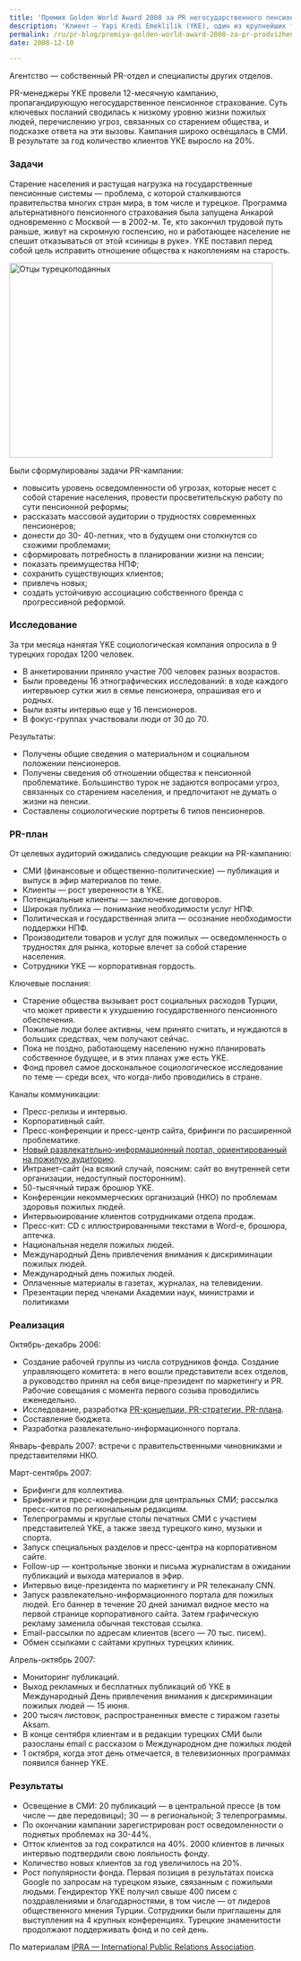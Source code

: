 ```yaml
---
title: 'Премия Golden World Award 2008 за PR негосударственного пенсионного обеспечения'
description: 'Клиент — Yapi Kredi Emeklilik (YKE), один из крупнейших турецких негосударственных пенсионных фондов (НПФ), входящий в холдинг Yapi Kredi Group Агентство — собственный PR-отдел и специалисты других отделов.'
permalink: /ru/pr-blog/premiya-golden-world-award-2008-za-pr-prodvizhenie-uslugi
date: 2008-12-10

---
```

<p>Агентство — собственный PR-отдел и специалисты других отделов.</p>
<p>PR-менеджеры YKE провели 12-месячную кампанию, пропагандирующую негосударственное пенсионное страхование. Суть ключевых посланий сводилась к низкому уровню жизни пожилых людей, перечислению угроз, связанных со старением общества, и подсказке ответа на эти вызовы. Кампания широко освещалась в СМИ. В результате за год количество клиентов YKE выросло на 20%.</p>
<h3>Задачи</h3>
<p>Старение населения и растущая нагрузка на государственные пенсионные системы — проблема, с которой сталкиваются правительства многих стран мира, в том числе и турецкое. Программа альтернативного пенсионного страхования была запущена Анкарой одновременно с Москвой — в 2002-м. Те, кто закончил трудовой путь раньше, живут на скромную госпенсию, но и работающее население не спешит отказываться от этой «синицы в руке». YKE поставил перед собой цель исправить отношение общества к накоплениям на старость.</p>
<p><img src="{{ site.assets }}/img/blog/08-12/10.jpg" alt="Отцы турецкоподанных" width="470" height="348" longdesc="https://www.flickr.com/photos/babeltravel/2763337898/"></p>
<p class="list-caption">Были сформулированы задачи PR-кампании:</p>
<ul>
<li>повысить уровень осведомленности об угрозах, которые несет с собой старение населения, провести просветительскую работу по сути пенсионной реформы;</li>
<li>рассказать массовой аудитории о трудностях современных пенсионеров;</li>
<li>донести до 30- 40-летних, что в будущем они столкнутся со схожими проблемами;</li>
<li>сформировать потребность в планировании жизни на пенсии;</li>
<li>показать преимущества НПФ;</li>
<li>сохранить существующих клиентов;</li>
<li>привлечь новых;</li>
<li>создать устойчивую ассоциацию собственного бренда с прогрессивной реформой.</li>
</ul>

<h3>Исследование</h3>

<p class="list-caption">За три месяца нанятая YKE социологическая компания опросила в 9 турецких городах 1200 человек.</p>
<ul>
<li>В анкетировании приняло участие 700 человек разных возрастов.</li>
<li>Были проведены 16 этнографических исследований: в ходе каждого интервьюер сутки жил в семье пенсионера, опрашивая его и родных.</li>
<li>Были взяты интервью еще у 16 пенсионеров.</li>
<li>В фокус-группах участвовали люди от 30 до 70.</li>
</ul>

<p class="list-caption">Результаты:</p>
<ul>
<li>Получены общие сведения о материальном и социальном положении пенсионеров.</li>
<li>Получены сведения об отношении общества к пенсионной проблематике. Большинство турок не задаются вопросами угроз, связанных со старением населения, и предпочитают не думать о жизни на пенсии.</li>
<li>Составлены социологические портреты 6 типов пенсионеров.</li>
</ul>

<h3>PR-план</h3>

<p class="list-caption">От целевых аудиторий ожидались следующие реакции на PR-кампанию:</p>
<ul>
<li>СМИ (финансовые и общественно-политические) — публикация и выпуск в эфир материалов по теме.</li>
<li>Клиенты — рост уверенности в YKE. </li>
<li>Потенциальные клиенты — заключение договоров.</li>
<li>Широкая публика — понимание необходимости услуг НПФ.</li>
<li>Политическая и государственная элита — осознание необходимости поддержки НПФ.</li>
<li>Производители товаров и услуг для пожилых — осведомленность о трудностях для рынка, которые влечет за собой старение населения.</li>
<li>Сотрудники YKE — корпоративная гордость. </li>
</ul>

<p class="list-caption">Ключевые послания: </p>
<ul>
<li>Старение общества вызывает рост социальных расходов Турции, что может привести к ухудшению государственного пенсионного обеспечения.</li>
<li>Пожилые люди более активны, чем принято считать, и нуждаются в больших средствах, чем получают сейчас.</li>
<li>Пока не поздно, работающему населению нужно планировать собственное будущее, и в этих планах уже есть YKE.</li>
<li>Фонд провел самое доскональное социологическое исследование по теме — среди всех, что когда-либо проводились в стране.</li>
</ul>

<p class="list-caption">Каналы коммуникации:</p>
<ul>
<li>Пресс-релизы и интервью.</li>
<li>Корпоративный сайт.</li>
<li>Пресс-конференции и пресс-центр сайта, брифинги по расширенной проблематике.</li>
<li><a href="https://www.yaslilikrehberi.org.tr/">Новый развлекательно-информационный портал, ориентированный на пожилую аудиторию</a>.</li>
<li>Интранет-сайт (на всякий случай, поясним: сайт во внутренней сети организации, недоступный посторонним).</li>
<li>50-тысячный тираж брошюр YKE.</li>
<li>Конференции некоммерческих организаций (НКО) по проблемам здоровья пожилых людей.</li>
<li>Интервьюирование клиентов сотрудниками отдела продаж.</li>
<li>Пресс-кит: CD с иллюстрированными текстами в Word-е, брошюра, аптечка.</li>
<li>Национальная неделя пожилых людей.</li>
<li>Международный День привлечения внимания к дискриминации пожилых людей.</li>
<li>Международный день пожилых людей.</li>
<li>Оплаченные материалы в газетах, журналах, на телевидении.</li>
<li>Презентации перед членами Академии наук, министрами и политиками</li>
</ul>

<h3>Реализация</h3>

<p class="list-caption">Октябрь-декабрь 2006:</p>
<ul>
<li>Создание рабочей группы из числа сотрудников фонда. Создание управляющего комитета: в него вошли представители всех отделов, а руководство принял на себя вице-президент по маркетингу и PR. Рабочие совещания с момента первого созыва проводились еженедельно. </li>
<li>Исследование, разработка <a href="/ru/pr-blog/tutorials">PR-концепции, PR-стратегии, PR-плана</a>.</li>
<li>Составление бюджета.</li>
<li>Разработка развлекательно-информационного портала.</li>
</ul>
<p>Январь-февраль 2007: встречи с правительственными чиновниками и представителями НКО.</p>
<p class="list-caption">Март-сентябрь 2007:</p>
<ul>
<li>Брифинги для коллектива.</li>
<li>Брифинги и пресс-конференции для центральных СМИ; рассылка пресс-китов по региональным редакциям.</li>
<li>Телепрограммы и круглые столы печатных СМИ с участием представителей YKE, а также звезд турецкого кино, музыки и спорта.</li>
<li>Запуск специальных разделов и пресс-центра на корпоративном сайте.</li>
<li>Follow-up — контрольные звонки и письма журналистам в ожидании публикаций и выхода материалов в эфир.</li>
<li>Интервью вице-президента по маркетингу и PR телеканалу CNN.</li>
<li>Запуск развлекательно-информационного портала для пожилых людей. Его баннер в течение 20 дней занимал видное место на первой странице корпоративного сайта. Затем графическую рекламу заменила обычная текстовая ссылка.</li>
<li>Email-рассылки по адресам клиентов (всего — 70 тыс. писем).</li>
<li>Обмен ссылками с сайтами крупных турецких клиник.</li>
</ul>

<p class="list-caption">Апрель-октябрь 2007:</p>
<ul>
<li>Мониторинг публикаций.</li>
<li>Выход рекламных и бесплатных публикаций об YKE в Международный День привлечения внимания к дискриминации пожилых людей — 15 июня.</li>
<li>200 тысяч листовок, распространенных вместе с тиражом газеты Aksam.</li>
<li>В конце сентября клиентам и в редакции турецких СМИ были разосланы email с рассказом о Международном дне пожилых людей</li>
<li>1 октября, когда этот день отмечается, в телевизионных программах появился баннер YKE.</li>
</ul>

<h3>Результаты</h3>

<ul>
<li>Освещение в СМИ: 20 публикаций — в центральной прессе (в том числе — две передовицы); 30 — в региональной; 3 телепрограммы.</li>
<li>По окончании кампании зарегистрирован рост осведомленности о поднятых проблемах на 30-44%.</li>
<li>Отток клиентов за год сократился на 40%. 2000 клиентов в личных интервью подтвердили свою лояльность фонду.</li>
<li>Количество новых клиентов за год увеличилось на 20%.</li>
<li>Рост популярности фонда. Первая позиция в результатах поиска Google по запросам на турецком языке, связанным с пожилыми людьми. Гендиректор YKE получил свыше 400 писем с поздравлениями и благодарностями, в том числе — от лидеров общественного мнения Турции. Сотрудники были приглашены для выступления на 4 крупных конференциях. Турецкие знаменитости продолжают поддерживать фонд и по сей день.</li>
</ul>
<p>По материалам <a href="https://www.ipra.org/detail.asp?articleid=824" target="_blank" rel="noopener noreferrer">IPRA — International Public Relations Association</a>.</p>

